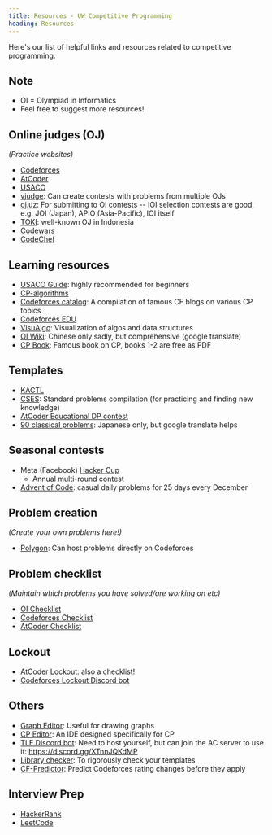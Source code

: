 ```yaml
---
title: Resources - UW Competitive Programming
heading: Resources
---
```


Here's our list of helpful links and resources related to competitive programming.

## Note

- OI = Olympiad in Informatics
- Feel free to suggest more resources!

## Online judges (OJ)
*(Practice websites)*

- [Codeforces](https://codeforces.com/)
- [AtCoder](http://atcoder.jp/)
- [USACO](http://www.usaco.org/)
- [vjudge](https://vjudge.net/): Can create contests with problems from multiple OJs
- [oj.uz](https://oj.uz/problems): For submitting to OI contests
    -- IOI selection contests are good, e.g. JOI (Japan), APIO (Asia-Pacific), IOI itself
- [TOKI](https://tlx.toki.id/): well-known OJ in Indonesia
- [Codewars](https://www.codewars.com/)
- [CodeChef](https://www.codechef.com/)

## Learning resources

- [USACO Guide](https://usaco.guide/): highly recommended for beginners
- [CP-algorithms](https://cp-algorithms.com/)
- [Codeforces catalog](https://codeforces.com/catalog): A compilation of famous CF blogs on various CP topics
- [Codeforces EDU](https://codeforces.com/edu/courses)
- [VisuAlgo](https://visualgo.net/en): Visualization of algos and data structures
- [OI Wiki](https://oi-wiki.org/): Chinese only sadly, but comprehensive (google translate)
- [CP Book](https://cpbook.net/): Famous book on CP, books 1-2 are free as PDF

## Templates

- [KACTL](https://github.com/kth-competitive-programming/kactl)
- [CSES](https://cses.fi/problemset): Standard problems compilation (for practicing and finding new knowledge)
- [AtCoder Educational DP contest](https://atcoder.jp/contests/dp)
- [90 classical problems](https://atcoder.jp/contests/typical90/tasks): Japanese only, but google translate helps

## Seasonal contests

- Meta (Facebook) [Hacker Cup](https://www.facebook.com/codingcompetitions/hacker-cup)
    - Annual multi-round contest
- [Advent of Code](https://adventofcode.com/): casual daily problems for 25 days every December

## Problem creation
*(Create your own problems here!)*

- [Polygon](https://polygon.codeforces.com/): Can host problems directly on Codeforces

## Problem checklist
*(Maintain which problems you have solved/are working on etc)*

- [OI Checklist](https://oichecklist.pythonanywhere.com/)
- [Codeforces Checklist](https://cf.kira924age.com/)
- [AtCoder Checklist](https://kenkoooo.com/atcoder)

## Lockout

- [AtCoder Lockout](https://kenkoooo.com/atcoder): also a checklist!
- [Codeforces Lockout Discord bot](https://codeforces.com/blog/entry/78546)

## Others

- [Graph Editor](https://csacademy.com/app/graph_editor/): Useful for drawing graphs
- [CP Editor](https://cpeditor.org/): An IDE designed specifically for CP
- [TLE Discord bot](https://github.com/cheran-senthil/TLE): Need to host yourself, but can join the AC server to use it: <https://discord.gg/XTnnJQKdMP>
- [Library checker](https://judge.yosupo.jp/): To rigorously check your templates
- [CF-Predictor](https://cf-predictor-frontend.herokuapp.com/): Predict Codeforces rating changes before they apply

## Interview Prep

- [HackerRank](https://www.hackerrank.com/)
- [LeetCode](https://leetcode.com/)